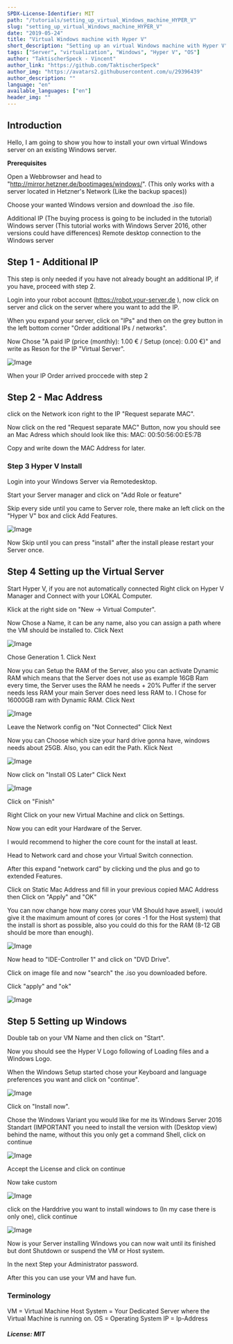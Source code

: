 ```yaml
---
SPDX-License-Identifier: MIT
path: "/tutorials/setting_up_virtual_Windows_machine_HYPER_V"
slug: "setting_up_virtual_Windows_machine_HYPER_V"
date: "2019-05-24"
title: "Virtual Windows machine with Hyper V"
short_description: "Setting up an virtual Windows machine with Hyper V"
tags: ["Server", "virtualization", "Windows", "Hyper V", "OS"]
author: "TaktischerSpeck - Vincent"
author_link: "https://github.com/TaktischerSpeck"
author_img: "https://avatars2.githubusercontent.com/u/29396439"
author_description: ""
language: "en"
available_languages: ["en"]
header_img: ""
---
```


<!-- This where the actual tutorial begins. You don't need to write out the title again, having it in the frontmatter above is enough. -->

## Introduction

Hello, I am going to show you how to install your own virtual Windows server on an existing Windows server.

**Prerequisites**

Open a Webbrowser and head to "http://mirror.hetzner.de/bootimages/windows/".
(This only works with a server located in Hetzner's Network (Like the backup spaces))

Choose your wanted Windows version and download the .iso file.

Additional IP (The buying process is going to be included in the tutorial)
Windows server (This tutorial works with Windows Server 2016, other versions could have differences)
Remote desktop connection to the Windows server

## Step 1 - Additional IP

This step is only needed if you have not already bought an additional IP, if you have, proceed with step 2.

Login into your robot account (https://robot.your-server.de ), now click on server and click on the server where you want to add the IP.

When you expand your server, click on "IPs" and then on the grey button in the left bottom corner "Order additional IPs / networks".

Now Chose "A paid IP (price (monthly): 1.00 € / Setup (once): 0.00 €)" and write as Reson for the IP "Virtual Server".

![Image](images/P1.PNG)

When your IP Order arrived proccede with step 2 

## Step 2 - Mac Address

click on the Network icon right to the IP "Request separate MAC".

Now click on the red "Request separate MAC" Button, now you should see an Mac Adress which should look like this: MAC: 00:50:56:00:E5:7B

Copy and write down the MAC Address for later.

### Step 3 Hyper V Install

Login into your Windows Server via Remotedesktop.

Start your Server manager and click on "Add Role or feature"

Skip every side until you came to Server role, there make an left click on the "Hyper V" box and click Add Features.

![Image](images/2.PNG)

Now Skip until you can press "install" after the install please restart your Server once.

## Step 4 Setting up the Virtual Server

Start Hyper V, if you are not automatically connected Right click on Hyper V Manager and Connect with your LOKAL Computer.

Klick at the right side on "New -> Virtual Computer".

Now Chose a Name, it can be any name, also you can assign a path where the VM should be installed to.
Click Next

![Image](images/3.PNG)

Chose Generation 1.
Click Next

Now you can Setup the RAM of the Server, also you can activate Dynamic RAM which means that the Server does not use as example 16GB Ram every time, the Server uses the RAM he needs + 20% Puffer if the server needs less RAM your main Server does need less RAM to.
I Chose for 16000GB ram with Dynamic RAM.
Click Next

![Image](images/4.PNG)

Leave the Network config on "Not Connected"
Click Next

Now you can Choose which size your hard drive gonna have, windows needs about 25GB.
Also, you can edit the Path.
Klick Next

![Image](images/6.PNG)

Now click on "Install OS Later"
Click Next

![Image](images/7.PNG)

Click on "Finish"


Right Click on your new Virtual Machine and click on Settings.

Now you can edit your Hardware of the Server.

I would recommend to higher the core count for the install at least.

Head to Network card and chose your Virtual Switch connection.

After this expand "network card" by clicking und the plus and go to extended Features.

Click on Static Mac Address and fill in your previous copied MAC Address then Click on "Apply" and "OK"

You can now change how many cores your VM Should have aswell, i would give it the maximum amount of cores (or cores -1 for the Host system) that the install is short as possible, also you could do this for the RAM (8-12 GB should be more than enough).

![Image](images/8.PNG)

Now head to "IDE-Controller 1" and click on "DVD Drive".

Click on image file and now "search" the .iso you downloaded before.

Click "apply" and "ok"

![Image](images/9.PNG)

## Step 5 Setting up Windows


Double tab on your VM Name and then click on "Start".

Now you should see the Hyper V Logo following of Loading files and a Windows Logo.

When the Windows Setup started chose your Keyboard and language preferences you want and click on "continue".

![Image](images/10.PNG)

Click on "Install now".

Chose the Windows Variant you would like for me its Windows Server 2016 Standart (IMPORTANT you need to install the version with (Desktop view) behind the name, without this you only get a command Shell, click on continue

![Image](images/11.PNG)

Accept the License and click on continue


Now take custom 

![Image](images/12.PNG)

click on the Harddrive you want to install windows to (In my case there is only one), click continue

![Image](images/13.PNG)

Now is your Server installing Windows you can now wait until its finished but dont Shutdown or suspend the VM or Host system.

In the next Step your Administrator password.

After this you can use your VM and have fun.

### Terminology
VM = Virtual Machine
Host System = Your Dedicated Server where the Virtual Machine is running on.
OS = Operating System
IP = Ip-Address

##### License: MIT

<!---

Contributors's Certificate of Origin

By making a contribution to this project, I certify that:

(a) The contribution was created in whole or in part by me and I have
    the right to submit it under the license indicated in the file; or

(b) The contribution is based upon previous work that, to the best of my
    knowledge, is covered under an appropriate license and I have the
    right under that license to submit that work with modifications,
    whether created in whole or in part by me, under the same license
    (unless I am permitted to submit under a different license), as
    indicated in the file; or

(c) The contribution was provided directly to me by some other person
    who certified (a), (b) or (c) and I have not modified it.

(d) I understand and agree that this project and the contribution are
    public and that a record of the contribution (including all personal
    information I submit with it, including my sign-off) is maintained
    indefinitely and may be redistributed consistent with this project
    or the license(s) involved.

Signed-off-by: TaktischerSpeck - Vincent Buß, vincent.buss@thelastgamer.de

-->

